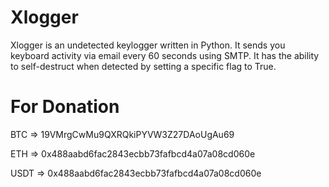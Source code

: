# Xlogger

Xlogger is an undetected  keylogger written in Python. It sends you keyboard activity via email every 60 seconds using SMTP. It has the ability to self-destruct when detected by setting a specific flag to True.

# For Donation 
BTC => 19VMrgCwMu9QXRQkiPYVW3Z27DAoUgAu69

ETH => 0x488aabd6fac2843ecbb73fafbcd4a07a08cd060e

USDT => 0x488aabd6fac2843ecbb73fafbcd4a07a08cd060e
